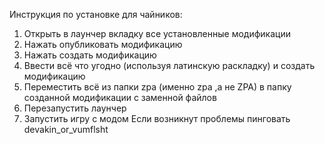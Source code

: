Инструкция по установке для чайников:
1. Открыть в лаунчер вкладку все установленные модификации
2. Нажать опубликовать модификацию
3. Нажать создать модификацию
4. Ввести всё что угодно (используя латинскую раскладку) и создать модификацию
5. Переместить всё из папки zpa (именно zpa ,а не ZPA) в папку созданной модификации с заменной файлов
6. Перезапустить лаунчер
7. Запустить игру с модом
 Если возникнут проблемы пинговать devakin_or_vumflsht
